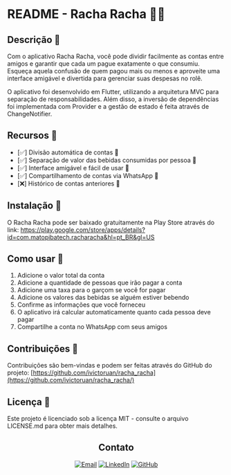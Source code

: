 # README - Racha Racha 💸📱

## Descrição 📝
Com o aplicativo Racha Racha, você pode dividir facilmente as contas entre amigos e garantir que cada um pague exatamente o que consumiu. Esqueça aquela confusão de quem pagou mais ou menos e aproveite uma interface amigável e divertida para gerenciar suas despesas no rolê.

O aplicativo foi desenvolvido em Flutter, utilizando a arquitetura MVC para separação de responsabilidades. Além disso, a inversão de dependências foi implementada com Provider e a gestão de estado é feita através de ChangeNotifier.

## Recursos 🚀
- [✅] Divisão automática de contas 🧮
- [✅] Separação de valor das bebidas consumidas por pessoa 🍻
- [✅] Interface amigável e fácil de usar 🎨
- [✅] Compartilhamento de contas via WhatsApp 📲
- [❌] Histórico de contas anteriores 📜

## Instalação 📲
O Racha Racha pode ser baixado gratuitamente na Play Store através do link: https://play.google.com/store/apps/details?id=com.matopibatech.racharacha&hl=pt_BR&gl=US

## Como usar 🤔
1. Adicione o valor total da conta
2. Adicione a quantidade de pessoas que irão pagar a conta
3. Adicione uma taxa para o garçom se você for pagar
4. Adicione os valores das bebidas se alguém estiver bebendo
5. Confirme as informações que você forneceu
6. O aplicativo irá calcular automaticamente quanto cada pessoa deve pagar
7. Compartilhe a conta no WhatsApp com seus amigos

## Contribuições 🤝
Contribuições são bem-vindas e podem ser feitas através do GitHub do projeto: [https://github.com/ivictoruan/racha_racha](https://github.com/ivictoruan/racha_racha/)

## Licença 📜
Este projeto é licenciado sob a licença MIT - consulte o arquivo LICENSE.md para obter mais detalhes.
<div align="center">

## Contato

[![Email](https://img.shields.io/badge/Email-victorruan135@gmail.com-D14836?style=for-the-badge&logo=gmail&logoColor=white)](mailto:victorruan135@gmail.com)
[![LinkedIn](https://img.shields.io/badge/LinkedIn-ivictoruan-0077B5?style=for-the-badge&logo=linkedin&logoColor=white)](https://www.linkedin.com/in/ivictoruan)
[![GitHub](https://img.shields.io/badge/GitHub-ivictoruan-181717?style=for-the-badge&logo=github&logoColor=white)](https://github.com/ivictoruan)

</div>

